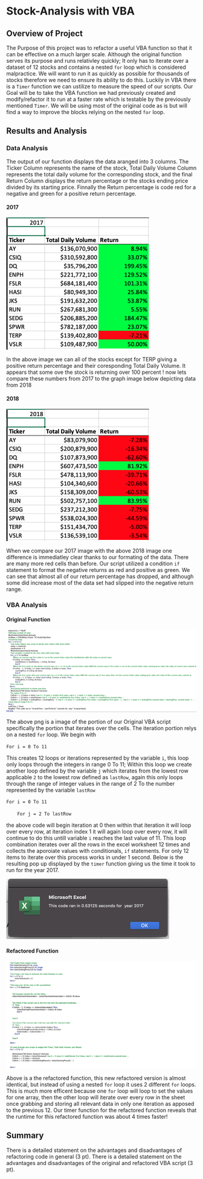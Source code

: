 # Stock-Analysis with VBA 

## Overview of Project
The Purpose of this project was to refactor a useful VBA function so that it can be effective on a much larger scale. Although the original function serves its purpose and runs relativley quickly; It only has to iterate over a dataset of 12 stocks and contains a nested `for` loop which is considered malpractice. We will want to run it as quickly as possible for thousands of stocks therefore we need to ensure its ability to do this. Luckily in VBA there is a `Timer` function we can ustilize to measure the speed of our scripts. Our Goal will be to take the VBA function we had previously created and modify/refactor it to run at a faster rate which is testable by the previously mentioned `Timer`. We will be using most of the original code as is but will find a way to improve the blocks relying on the nested `for` loop.  
## Results and Analysis

### Data Analysis
The output of our function displays the data aranged into 3 columns. The Ticker Column represents the name of the stock, Total Daily Volume Column represents the total daily volume for the corresponding stock, and the final Return Column displays the return percentage or the stocks ending price divided by its starting price.
Finnally the Return percentage is code red for a negative and green for a positive return percentage.

#### 2017
![alt text](https://github.com/sebcampos/stock-analysis/blob/master/other_pngs/2017.png?raw=True)

In the above image we can all of the stocks except for TERP giving a positive return percentage and their coresponding Total Daily Volume. It appears that some ove the stock is returning over 100 percent ! now lets compare these numbers from 2017 to the graph image below depicting data from 2018

#### 2018
![alt text](https://github.com/sebcampos/stock-analysis/blob/master/other_pngs/2018.png?raw=True)

When we compare our 2017 image with the above 2018 image one difference is immediatley clear thanks to our formating of the data. There are many more red cells than before. Our script utilized a condition `if` statement to format the negative returns as red and positive as green. We can see that almost all of our return percentage has dropped, and although some did increase most of the data set had slipped into the negative return range.


### VBA Analysis
#### Original Function
![alt text](https://github.com/sebcampos/stock-analysis/blob/master/other_pngs/VBA_function.png?raw=True)

The above png is a image of the portion of our Original VBA script specifically the portion that iterates over the cells. The iteration portion relys on a nested `for` loop. 
We begin with 

`For i = 0 To 11`

This creates 12 loops or iterations represented by the variable `i`, this loop only loops through the integers  in range 0 To 11; Within this loop we create another loop defined by the variable `j` which iterates from the lowest row applicable `2` to the lowest row defined as `lastRow`, again this only loops through the range of integer values in the range of 2 To the number represented by the variable `lastRow`

    For i = 0 To 11
    
        For j = 2 To lastRow
the above code will begin iteration at 0 then within that iteration it will loop over every row, at iteration index 1 it will again loop over every row, it will continue to do this untill variable `i` reaches the last value of 11. This loop combination iterates over all the rows in the excel worksheet 12 times and collects the aporoiate values with conditionals, `if` statements. For only 12 items to iterate over this process works in under 1 second. Below is the resulting pop up displayed by the `timer` function giving us the time it took to run for the year 2017.

![alt text](https://github.com/sebcampos/stock-analysis/blob/master/other_pngs/Original_function_timer_2017.png?raw=True)



#### Refactored Function
![alt text](https://github.com/sebcampos/stock-analysis/blob/master/other_pngs/VBA_Functionrefactored.png?raw=True)

Above is a the refactored function, this new refactored version is almost identical, but instead of using a nested `for` loop it uses 2 different `for` loops. This is much more efficent because one `for` loop will loop to set the values for one array, then the other loop will iterate over every row in the sheet once grabbing and storing all relevant data in only one iteration as apposed to the previous 12. Our timer function for the refactored function reveals that the runtime for this refactored function was about 4 times faster!



## Summary
There is a detailed statement on the advantages and disadvantages of refactoring code in general (3 pt).
There is a detailed statement on the advantages and disadvantages of the original and refactored VBA script (3 pt).
